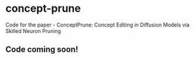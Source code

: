 # concept-prune
Code for the paper - ConceptPrune: Concept Editing in Diffusion Models via Skilled Neuron Pruning


## Code coming soon!
